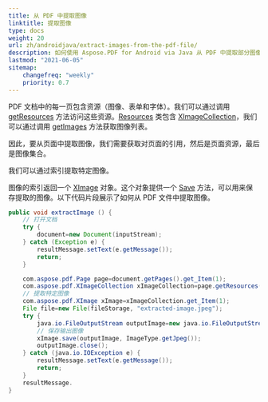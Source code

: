 ```yaml
---
title: 从 PDF 中提取图像
linktitle: 提取图像
type: docs
weight: 20
url: zh/androidjava/extract-images-from-the-pdf-file/
description: 如何使用 Aspose.PDF for Android via Java 从 PDF 中提取部分图像
lastmod: "2021-06-05"
sitemap:
    changefreq: "weekly"
    priority: 0.7
---
```


PDF 文档中的每一页包含资源（图像、表单和字体）。我们可以通过调用 [getResources](https://reference.aspose.com/pdf/java/com.aspose.pdf/Page#getResources--) 方法访问这些资源。[Resources](https://reference.aspose.com/pdf/java/com.aspose.pdf/Resources) 类包含 [XImageCollection](https://reference.aspose.com/pdf/java/com.aspose.pdf/XImageCollection)，我们可以通过调用 [getImages](https://reference.aspose.com/pdf/java/com.aspose.pdf/Resources#getImages--) 方法获取图像列表。

因此，要从页面中提取图像，我们需要获取对页面的引用，然后是页面资源，最后是图像集合。

我们可以通过索引提取特定图像。

图像的索引返回一个 [XImage](https://reference.aspose.com/pdf/java/com.aspose.pdf/XImage) 对象。这个对象提供一个 [Save](https://reference.aspose.com/pdf/java/com.aspose.pdf/XImage#save-java.io.OutputStream-) 方法，可以用来保存提取的图像。以下代码片段展示了如何从 PDF 文件中提取图像。

```java
public void extractImage () {
    // 打开文档
    try {
        document=new Document(inputStream);
    } catch (Exception e) {
        resultMessage.setText(e.getMessage());
        return;
    }

    com.aspose.pdf.Page page=document.getPages().get_Item(1);
    com.aspose.pdf.XImageCollection xImageCollection=page.getResources().getImages();
    // 提取特定图像
    com.aspose.pdf.XImage xImage=xImageCollection.get_Item(1);
    File file=new File(fileStorage, "extracted-image.jpeg");
    try {
        java.io.FileOutputStream outputImage=new java.io.FileOutputStream(file.toString());
        // 保存输出图像
        xImage.save(outputImage, ImageType.getJpeg());
        outputImage.close();
    } catch (java.io.IOException e) {
        resultMessage.setText(e.getMessage());
        return;
    }
    resultMessage.
}
```